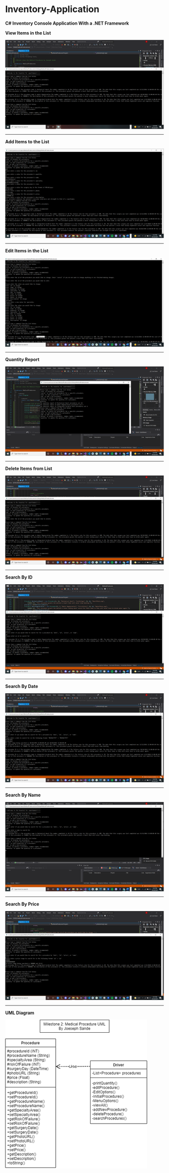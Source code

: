 # Inventory-Application

**C# Inventory Console Application With a .NET Framework**


**View Items in the List**

![View](https://github.com/JSande2021/Inventory-Application/blob/main/View.png)

<hr>

**Add Items to the List**

![Add](https://github.com/JSande2021/Inventory-Application/blob/main/Add.png)

<hr>

**Edit Items in the List**

![Edit](https://github.com/JSande2021/Inventory-Application/blob/main/Edit.png)

<hr>

**Quantity Report**

![QR](https://github.com/JSande2021/Inventory-Application/blob/main/quantityreport.png)

<hr>

**Delete Items from List**

![delete](https://github.com/JSande2021/Inventory-Application/blob/main/delete.png)

<hr>

**Search By ID**

![SearchByID](https://github.com/JSande2021/Inventory-Application/blob/main/searchID.png)

<hr>

**Search By Date**

![SearchByDate](https://github.com/JSande2021/Inventory-Application/blob/main/searchDate.png)

<hr>

**Search By Name**

![SearchByName](https://github.com/JSande2021/Inventory-Application/blob/main/searchName.png)

<hr>

**Search By Price**

![SearchByPrice](https://github.com/JSande2021/Inventory-Application/blob/main/searchPrice.png)

<hr>

**UML Diagram**

![Inventory Application UML](https://github.com/JSande2021/Inventory-Application/blob/main/UML.png)

